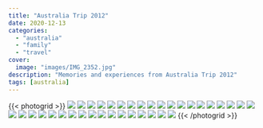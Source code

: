 ```yaml
---
title: "Australia Trip 2012"
date: 2020-12-13
categories:
  - "australia"
  - "family"
  - "travel"
cover:
  image: "images/IMG_2352.jpg"
description: "Memories and experiences from Australia Trip 2012"
tags: [australia]
---
```


{{< photogrid >}}
![](images/IMG_2352-1024x1024.jpg)
![](images/E855464A-285B-4C17-A560-19C3B6AB0EB1-1024x765.jpg)
![](images/P1010784-1024x768.jpg)
![](images/IMG_2586-1024x765.jpg)
![](images/IMG_2446-1024x765.jpg)
![](images/IMG_2439-1024x765.jpg)
![](images/P1020087-1024x576.jpg)
![](images/P1020070-1024x768.jpg)
![](images/IMG_2535-1024x765.jpg)
![](images/IMG_2441-1024x765.jpg)
![](images/IMG_2539-1024x765.jpg)
![](images/IMG_2353-1024x1024.jpg)
![](images/IMG_2450-1024x765.jpg)
![](images/IMG_2545-1024x765.jpg)
![](images/IMG_2472-1024x1024.jpg)
![](images/IMG_2547-1024x1024.jpg)
![](images/IMG_2375-1024x765.jpg)
![](images/IMG_2389-1024x765.jpg)
![](images/8950225D-A071-4A8E-A52C-F28A25914CFF-1024x1024.jpg)
![](images/IMG_2548-1024x1024.jpg)
![](images/IMG_2372-1024x765.jpg)
![](images/IMG_2475-1024x765.jpg)
![](images/B0AE743F-52B0-48DB-BADF-5413BD623AAA-1024x576.jpg)
![](images/EF5E28E1-0851-4AA6-9F96-5C9CE514C55C-1024x576.jpg)
![](images/P1010882-1024x576.jpg)
![](images/P1010873-1024x576.jpg)
![](images/P1010876-1024x576.jpg)
![](images/P1010841-1024x576.jpg)
![](images/P1010894-1024x576.jpg)
![](images/P1010965-1024x683.jpg)
![](images/P1010918-683x1024.jpg)
![](images/P1010937-1024x683.jpg)
![](images/4CE62C73-0491-49FE-8AA3-8457A3769703-1024x683.jpg)
![](images/1ACA6FEE-8C43-4126-995A-5087913DA0D2-1024x683.jpg)
![](images/IMG_2498-1024x765.jpg)
![](images/IMG_2367-765x1024.jpg)
{{< /photogrid >}}

